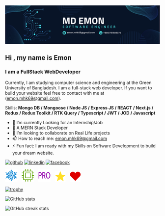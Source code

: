 ![Software engineer](https://github.com/emon3455/emotion-ai/blob/main/Dani%20Martinez%20(1).png)
## Hi , my name is Emon
### I am a FullStack WebDeveloper

Currently, I am studying computer science and engineering at the Green University of Bangladesh. I am a full-stack web developer. If you want to build your website feel free to contact with me at (emon.mhk69@gmail.com).

Skills: <strong> Mongo DB / Mongoose / Node JS / Express JS / REACT / Next.js / Redux / Redux Toolkit / RTK Query / Typescript / JWT / JOD / Javascript </strong>

- 🔭 I’m currently Looking for an Internship/Job
- 🌱 A MERN Stack Developer
- 👯 I’m looking to collaborate on Real Life projects 
- 📫 How to reach me: emon.mhk69@gmail.com 
- ⚡ Fun fact: I am ready with my Skills on Software Development to build your dream website. 

[<img src='https://cdn.jsdelivr.net/npm/simple-icons@3.0.1/icons/github.svg' alt='github' height='40'>](https://github.com/emon3455) 
[<img src='https://cdn.jsdelivr.net/npm/simple-icons@3.0.1/icons/linkedin.svg' alt='linkedin' height='40'>](https://www.linkedin.com/in/md-emon-24b6ab234//) 
[<img src='https://cdn.jsdelivr.net/npm/simple-icons@3.0.1/icons/facebook.svg' alt='facebook' height='40'>](https://www.facebook.com/profile.php?id=100011417689239)  


<a href='https://archiveprogram.github.com/'><img src='https://raw.githubusercontent.com/acervenky/animated-github-badges/master/assets/acbadge.gif' width='40' height='40'></a> <a href='https://docs.github.com/en/developers'><img src='https://raw.githubusercontent.com/acervenky/animated-github-badges/master/assets/devbadge.gif' width='40' height='40'></a> <a href='https://github.com/pricing'><img src='https://raw.githubusercontent.com/acervenky/animated-github-badges/master/assets/pro.gif' width='40' height='40'></a> <a href='https://stars.github.com/'><img src='https://raw.githubusercontent.com/acervenky/animated-github-badges/master/assets/starbadge.gif' width='35' height='35'></a> <a href='https://docs.github.com/en/github/supporting-the-open-source-community-with-github-sponsors'><img src='https://raw.githubusercontent.com/acervenky/animated-github-badges/master/assets/sponsorbadge.gif' width='35' height='35'></a> 

[![trophy](https://github-profile-trophy.vercel.app/?username=emon3455)](https://github.com/ryo-ma/github-profile-trophy)

![GitHub stats](https://github-readme-stats.vercel.app/api?username=emon3455&show_icons=true&count_private=true)  

![GitHub streak stats](https://streak-stats.demolab.com/?user=emon3455)  
